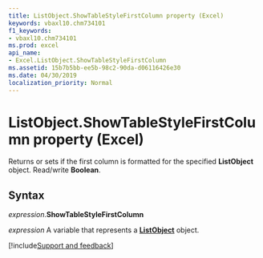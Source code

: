```yaml
---
title: ListObject.ShowTableStyleFirstColumn property (Excel)
keywords: vbaxl10.chm734101
f1_keywords:
- vbaxl10.chm734101
ms.prod: excel
api_name:
- Excel.ListObject.ShowTableStyleFirstColumn
ms.assetid: 15b7b5bb-ee5b-98c2-90da-d06116426e30
ms.date: 04/30/2019
localization_priority: Normal
---
```



# ListObject.ShowTableStyleFirstColumn property (Excel)

Returns or sets if the first column is formatted for the specified **ListObject** object. Read/write **Boolean**.


## Syntax

_expression_.**ShowTableStyleFirstColumn**

_expression_ A variable that represents a **[ListObject](Excel.ListObject.md)** object.



[!include[Support and feedback](~/includes/feedback-boilerplate.md)]
